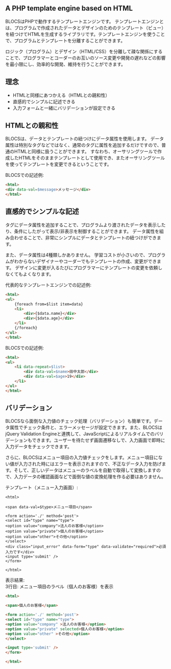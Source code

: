 A PHP template engine based on HTML
-----

BLOCSはPHPで動作するテンプレートエンジンです。
テンプレートエンジンとは、プログラムで作成されたデータとデザインのためのテンプレート（ビュー）を紐つけてHTMLを生成するライブラリです。テンプレートエンジンを使うことで、プログラムとテンプレートを分離することができます。

ロジック（プログラム）とデザイン（HTML/CSS）を分離して疎な関係にすることで、プログラマーとコーダーのお互いのソース変更や開発の遅れなどの影響を最小限にし、効率的な開発、維持を行うことができます。

## 理念
- HTMLと同様にあつかえる（HTMLとの親和性）
- 直感的でシンプルに記述できる
- 入力フォームと一緒にバリデーションが設定できる

## HTMLとの親和性
BLOCSは、データとテンプレートの紐つけにデータ属性を使用します。
データ属性は特別なタグなどではなく、通常のタグに属性を追加するだけですので、普通のHTMLと同様に扱うことができます。
すなわち、オーサリングツールで作成したHTMLをそのままテンプレートとして使用でき、またオーサリングツールを使ってテンプレートを変更できるということです。

BLOCSでの記述例:
```html
<html>
<div data-val=$message>メッセージ</div>
</html>
```

## 直感的でシンプルな記述
タグにデータ属性を追加することで、プログラムより渡されたデータを表示したり、条件にしたがって表示/非表示を制御することができます。
データ属性を組み合わせることで、非常にシンプルにデータとテンプレートの紐つけができます。

また、データ属性は4種類しかありません。
学習コストが小さいので、プログラムがわからないデザイナーやコーダーでもテンプレートの作成、変更ができます。
デザインに変更が入るたびにプログラマーにテンプレートの変更を依頼しなくてもよくなります。

代表的なテンプレートエンジンでの記述例:
```html
<html>
<ul>
    {foreach from=$list item=data}
    <li>
        <div>{$data.name}</div>
        <div>{$data.age}</div>
    </li>
    {/foreach}
</ul>
</html>
```

BLOCSでの記述例:
```html
<html>
<ul>
    <li data-repeat=$list>
        <div data-val=$name>田中太郎</div>
        <div data-val=$age>19</div>
    </li>
</ul>
</html>
```

## バリデーション
BLOCSなら面倒な入力値のチェック処理（バリデーション）も簡単です。データ属性でチェック条件と、エラーメッセージが設定できます。また、BLOCSはjQuery Validation Engineと連携して、JavaScriptによるリアルタイムでのバリデーションもできます。ユーザーを待たせず画面遷移なしで、入力画面で即時に入力データをチェックできます。

さらに、BLOCSはメニュー項目の入力値チェックをします。メニュー項目にない値が入力された時にはエラーを表示されますので、不正なデータ入力を防げます。そして、正しいデータはメニューのラベルを自動で取得して変換しますので、入力データの確認画面などで面倒な値の変換処理を作る必要はありません。

テンプレート（メニュー入力画面）:
```
<html>

<span data-val=$type>メニュー項目</span>

<form action='./' method='post'>
<select id="type" name="type">
<option value="company">法人のお客様</option>
<option value="private">個人のお客様</option>
<option value="other">その他</option>
</select>
<div class="input_error" data-form="type" data-validate="required">必須入力です</div>
<input type='submit' />
</form>

</html>
```

表示結果:  
3行目: メニュー項目のラベル（個人のお客様）を表示
```html
<html>

<span>個人のお客様</span>

<form action='./' method='post'>
<select id="type" name="type">
<option value="company" >法人のお客様</option>
<option value="private" selected>個人のお客様</option>
<option value="other" >その他</option>
</select>

<input type='submit' />
</form>

</html>
```
